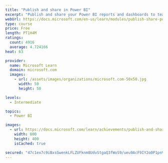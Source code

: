```yaml
---
title: "Publish and share in Power BI"
excerpt: "Publish and share your Power BI reports and dashboards to teammates in your organization or to everyone on the web."
webUrl: https://docs.microsoft.com/en-us/learn/modules/publish-share-power-bi/
type: course
price: Free
length: PT1H4M
ratings:
  count: 4916
  average: 4.724166
heat: 63

provider:
  name: Microsoft Learn
  domain: microsoft.com
  images:
    - url: /assets/images/organizations/microsoft.com-50x50.jpg
      width: 50
      height: 50

levels:
  - Intermediate

topics:
  - Power BI

images:
  - url: https://docs.microsoft.com/learn/achievements/publish-and-share-with-power-bi-desktop-social.png
    width: 800
    height: 400
    isCached: true

secured: "47c1ex7c9iBxsGwenkLFLZUFknm8UdvStgaQ3fWoS9/ueu9AcF9IY2o0P1pnVBf5SiL7w00tnpv0XRbmTo3oFKDuxEfxpj5WaUD5E0pQN/wjZsrYKh/esKHHK9a1HrlR0epRwzt6k7lmfpVjMCu1PKgVe1NahzkncjQd1Dd3+Soc1eUPIWjM0bCJfcDnQ0Q8Kepx/cfcBw8/29BAC5QSni/rEIZi6nTWNB2/Jf4AwvL2/pShKbuEgEpgtgCE+SAqQPQn9Z/MtfksHjSgX6GTtDgTGr1Oo7WIdn0+dADmzZqAud8gjHIS6RRKD9zwyRaRsret+MdYyzVuKHv4robLLYpZQ+dR+cn+BoocNLR2XsYyW8A2HqyTpG7OVKZsRjEG2J5jkd7FJr9quNiSwkQohcHyNGbhh12HVf8Lx7perU0=;+Q/hnmak4lrwa92HXhhB9A=="
---
```


